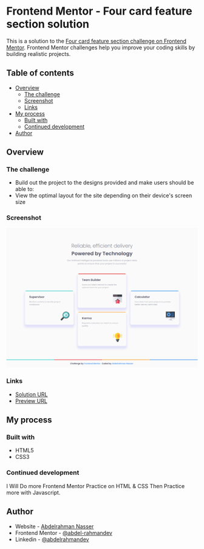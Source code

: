 # Frontend Mentor - Four card feature section solution

This is a solution to the [Four card feature section challenge on Frontend Mentor](https://www.frontendmentor.io/challenges/four-card-feature-section-weK1eFYK). Frontend Mentor challenges help you improve your coding skills by building realistic projects.

## Table of contents

- [Overview](#overview)
  - [The challenge](#the-challenge)
  - [Screenshot](#screenshot)
  - [Links](#links)
- [My process](#my-process)
  - [Built with](#built-with)
  - [Continued development](#continued-development)
- [Author](#author)

## Overview

### The challenge

- Build out the project to the designs provided and make users should be able to:
- View the optimal layout for the site depending on their device's screen size

### Screenshot

![](./screenshot.jpg)

### Links

- [Solution URL](https://www.frontendmentor.io/solutions/four-card-feature-section-solution-KJGOMHU2u)
- [Preview URL](https://abdel-rahmandev.github.io/Four-card-feature-section/)

## My process

### Built with

- HTML5
- CSS3

### Continued development

I Will Do more Frontend Mentor Practice on HTML & CSS Then Practice more with Javascript.

## Author

- Website - [Abdelrahman Nasser](https://www.abdel-rahman.dev)
- Frontend Mentor - [@abdel-rahmandev](https://www.frontendmentor.io/profile/abdel-rahmandev)
- Linkedin - [@abdelrahmandev](https://www.linkedin.com/in/abdelrahmandev/)
